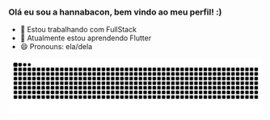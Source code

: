 ### Olá eu sou a hannabacon, bem vindo ao meu perfil! :)


- 🔭 Estou trabalhando com FullStack
- 🌱 Atualmente estou aprendendo Flutter
- 😄 Pronouns: ela/dela


<picture>
  <source media="(prefers-color-scheme: dark)" srcset="https://raw.githubusercontent.com/hannabacon/hannabacon/output/github-contribution-grid-snake-dark.svg">
  <source media="(prefers-color-scheme: light)" srcset="https://raw.githubusercontent.com/hannabacon/hannabacon/output/github-contribution-grid-snake.svg">
  <img alt="github contribution grid snake animation" src="https://raw.githubusercontent.com/hannabacon/hannabacon/output/github-contribution-grid-snake.svg">
</picture>


